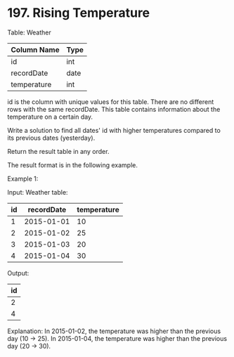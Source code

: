 # 197. Rising Temperature

Table: Weather


| Column Name   | Type    |
|----------|---------|
| id            | int     |
| recordDate    | date    |
| temperature   | int     |

id is the column with unique values for this table.
There are no different rows with the same recordDate.
This table contains information about the temperature on a certain day.
 

Write a solution to find all dates' id with higher temperatures compared to its previous dates (yesterday).

Return the result table in any order.

The result format is in the following example.

 

Example 1:

Input: 
Weather table:

| id | recordDate | temperature |
|----|-------|-----|
| 1  | 2015-01-01 | 10          |
| 2  | 2015-01-02 | 25          |
| 3  | 2015-01-03 | 20          |
| 4  | 2015-01-04 | 30          |

Output: 

| id |
|---|
| 2  |
| 4  |

Explanation: 
In 2015-01-02, the temperature was higher than the previous day (10 -> 25).
In 2015-01-04, the temperature was higher than the previous day (20 -> 30).